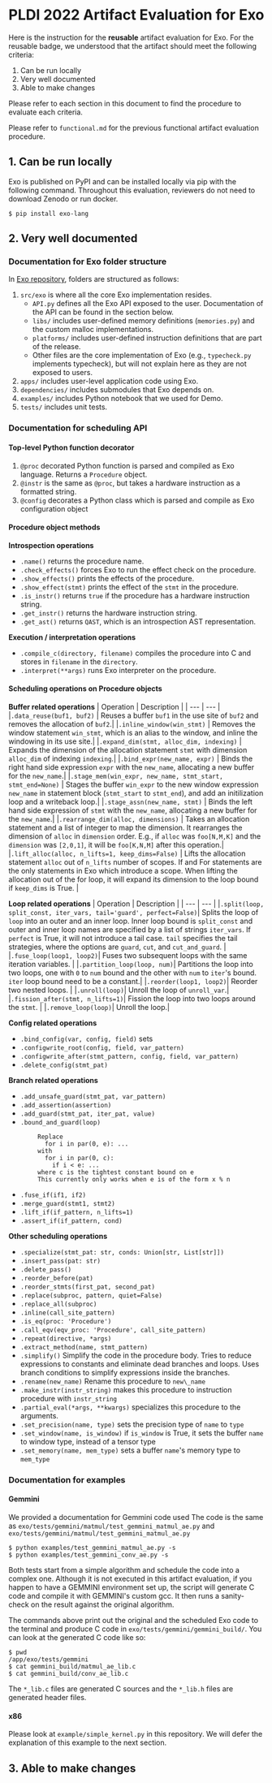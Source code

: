 # PLDI 2022 Artifact Evaluation for Exo

Here is the instruction for the **reusable** artifact evaluation for Exo.
For the reusable badge, we understood that the artifact should meet the following criteria:
1. Can be run locally
2. Very well documented
3. Able to make changes

Please refer to each section in this document to find the procedure to evaluate each criteria.

Please refer to `functional.md` for the previous functional artifact evaluation procedure.

## 1. Can be run locally

Exo is published on PyPI and can be installed locally via pip with the following command. Throughout this evaluation, reviewers do not need to download Zenodo or run docker.

```
$ pip install exo-lang
```

## 2. Very well documented

### Documentation for Exo folder structure

In [Exo repository](https://github.com/ChezJrk/exo), folders are structured as follows:
1. `src/exo` is where all the core Exo implementation resides.
   - `API.py` defines all the Exo API exposed to the user. Documentation of the API can be found in the section below.
   - `libs/` includes user-defined memory definitions (`memories.py`) and the custom malloc implementations.
   - `platforms/` includes user-defined instruction definitions that are part of the release.
   - Other files are the core implementation of Exo (e.g., `typecheck.py` implements typecheck), but will not explain here as they are not exposed to users.
2. `apps/` includes user-level application code using Exo.
3. `dependencies/` includes submodules that Exo depends on.
4. `examples/` includes Python notebook that we used for Demo.
5. `tests/` includes unit tests.

### Documentation for scheduling API

#### Top-level Python function decorator
1. `@proc`  decorated Python function is parsed and compiled as Exo language. Returns a `Procedure` object.
2. `@instr` is the same as `@proc`,  but takes a hardware instruction as a formatted string.
3. `@config` decorates a Python class which is parsed and compile as Exo configuration object 

#### Procedure object methods
**Introspection operations**
- `.name()` returns the procedure name.
- `.check_effects()` forces Exo to run the effect check on the procedure.
- `.show_effects()` prints the effects of the procedure.
- `.show_effect(stmt)` prints the effect of the `stmt` in the procedure.
- `.is_instr()` returns `true` if the procedure has a hardware instruction string.
- `.get_instr()` returns the hardware instruction string.
- `.get_ast()` returns `QAST`, which is an introspection AST representation.

**Execution / interpretation operations**
- `.compile_c(directory, filename)` compiles the procedure into C and stores in `filename` in the `directory`.
- `.interpret(**args)` runs Exo interpreter on the procedure.

#### Scheduling operations on Procedure objects
**Buffer related operations**
| Operation | Description |
| --- | --- |
|`.data_reuse(buf1, buf2)` | Reuses a buffer `buf1` in the use site of `buf2` and removes the allocation of `buf2`.|
|`.inline_window(win_stmt)` | Removes the window statement `win_stmt`, which is an alias to the window, and inline the windowing in its use site.|
|`.expand_dim(stmt, alloc_dim, indexing)` | Expands the dimension of the allocation statement `stmt` with dimension `alloc_dim` of indexing `indexing`.|
|`.bind_expr(new_name, expr)` | Binds the right hand side expression `expr` with the `new_name`, allocating a new buffer for the `new_name`.|
|`.stage_mem(win_expr, new_name, stmt_start, stmt_end=None)` | Stages the buffer `win_expr` to the new window expression `new_name` in statement block (`stmt_start` to `stmt_end`), and add an initilization loop and a writeback loop.|
|`.stage_assn(new_name, stmt)` | Binds the left hand side expression of `stmt` with the `new_name`, allocating a new buffer for the `new_name`.|
|`.rearrange_dim(alloc, dimensions)` | Takes an allocation statement and a list of integer to map the dimension. It rearranges the dimension of `alloc` in `dimension` order. E.g., if `alloc` was `foo[N,M,K]` and the `dimension` was `[2,0,1]`, it will be `foo[K,N,M]` after this operation.|
|`.lift_alloc(alloc, n_lifts=1, keep_dims=False)` | Lifts the allocation statement `alloc` out of `n_lifts` number of scopes. If and For statements are the only statements in Exo which introduce a scope. When lifting the allocation out of the for loop, it will expand its dimension to the loop bound if `keep_dims` is True. |

**Loop related operations**
| Operation | Description |
| --- | --- |
|`.split(loop, split_const, iter_vars, tail='guard', perfect=False)`| Splits the loop of `loop` into an outer and an inner loop. Inner loop bound is `split_const` and outer and inner loop names are specified by a list of strings `iter_vars`. If `perfect` is True, it will not introduce a tail case. `tail` specifies the tail strategies, where the options are `guard`, `cut`, and `cut_and_guard`. |
|`.fuse_loop(loop1, loop2)`| Fuses two subsequent loops with the same iteration variables. |
|`.partition_loop(loop, num)`| Partitions the loop into two loops, one with `0` to `num` bound and the other with `num` to `iter`'s bound. `iter` loop bound need to be a constant.|
|`.reorder(loop1, loop2)`| Reorder two nested loops. |
|`.unroll(loop)`| Unroll the loop of `unroll_var`.|
|`.fission_after(stmt, n_lifts=1)`| Fission the loop into two loops around the `stmt`. |
|`.remove_loop(loop)`| Unroll the loop.|

**Config related operations**
- `.bind_config(var, config, field)` sets 
- `.configwrite_root(config, field, var_pattern)`
- `.configwrite_after(stmt_pattern, config, field, var_pattern)`
- `.delete_config(stmt_pat)`

**Branch related operations**
- `.add_unsafe_guard(stmt_pat, var_pattern)`
- `.add_assertion(assertion)`
- `.add_guard(stmt_pat, iter_pat, value)`
- `.bound_and_guard(loop)`
```
        Replace
          for i in par(0, e): ...
        with
          for i in par(0, c):
            if i < e: ...
        where c is the tightest constant bound on e
        This currently only works when e is of the form x % n
```
- `.fuse_if(if1, if2)`
- `.merge_guard(stmt1, stmt2)`
- `.lift_if(if_pattern, n_lifts=1)`
- `.assert_if(if_pattern, cond)`

**Other scheduling operations**
- `.specialize(stmt_pat: str, conds: Union[str, List[str]])`
- `.insert_pass(pat: str)`
- `.delete_pass()`
- `.reorder_before(pat)`
- `.reorder_stmts(first_pat, second_pat)`
- `.replace(subproc, pattern, quiet=False)`
- `.replace_all(subproc)`
- `.inline(call_site_pattern)`
- `.is_eq(proc: 'Procedure')`
- `.call_eqv(eqv_proc: 'Procedure', call_site_pattern)`
- `.repeat(directive, *args)`
- `.extract_method(name, stmt_pattern)`
- `.simplify()` Simplify the code in the procedure body. Tries to reduce expressions
        to constants and eliminate dead branches and loops. Uses branch
        conditions to simplify expressions inside the branches.
- `.rename(new_name)` Rename this procedure to `new\_name`
- `.make_instr(instr_string)` makes this procedure to instruction procedure with `instr_string`
- `.partial_eval(*args, **kwargs)` specializes this procedure to the arguments.
- `.set_precision(name, type)` sets the precision type of `name` to `type`
- `.set_window(name, is_window)` if `is_window` is True, it sets the buffer `name` to window type, instead of a tensor type
- `.set_memory(name, mem_type)` sets a buffer `name`'s memory type to `mem_type`


### Documentation for examples

#### Gemmini

We provided a documentation for Gemmini code used
The code is the same as `exo/tests/gemmini/matmul/test_gemmini_matmul_ae.py` and `exo/tests/gemmini/matmul/test_gemmini_matmul_ae.py`

```
$ python examples/test_gemmini_matmul_ae.py -s
$ python examples/test_gemmini_conv_ae.py -s
```

Both tests start from a simple algorithm and schedule the code into a complex one.
Although it is not executed in this artifact evaluation, if you happen to have a GEMMINI
environment set up, the script will generate C code and compile it with GEMMINI's custom
gcc. It then runs a sanity-check on the result against the original algorithm.

The commands above print out the original and the scheduled Exo code to the terminal and
produce C code in `exo/tests/gemmini/gemmini_build/`. You can look at the generated C
code like so:

```
$ pwd
/app/exo/tests/gemmini
$ cat gemmini_build/matmul_ae_lib.c
$ cat gemmini_build/conv_ae_lib.c
```

The `*_lib.c` files are generated C sources and the `*_lib.h` files are generated header
files.

#### x86

Please look at `example/simple_kernel.py` in this repository. We will defer the explanation of this
example to the next section.

## 3. Able to make changes






